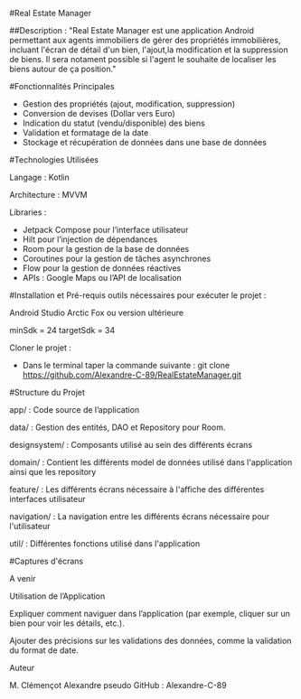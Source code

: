 #Real Estate Manager

##Description : 
"Real Estate Manager est une application Android permettant aux agents immobiliers de gérer des propriétés immobilières, incluant l'écran de détail d'un bien, l'ajout,la modification et la suppression de biens. Il sera notament possible si l'agent le souhaite de localiser les biens autour de ça position."

#Fonctionnalités Principales

- Gestion des propriétés (ajout, modification, suppression)
- Conversion de devises (Dollar vers Euro)
- Indication du statut (vendu/disponible) des biens
- Validation et formatage de la date
- Stockage et récupération de données dans une base de données

#Technologies Utilisées

Langage : Kotlin 

Architecture : MVVM

Libraries :
- Jetpack Compose pour l’interface utilisateur
- Hilt pour l’injection de dépendances
- Room pour la gestion de la base de données
- Coroutines pour la gestion de tâches asynchrones
- Flow pour la gestion de données réactives
- APIs : Google Maps ou l’API de localisation

#Installation et Pré-requis
outils nécessaires pour exécuter le projet :

Android Studio Arctic Fox ou version ultérieure

minSdk = 24
targetSdk = 34

Cloner le projet :
- Dans le terminal taper la commande suivante :
git clone https://github.com/Alexandre-C-89/RealEstateManager.git


#Structure du Projet

app/ : Code source de l’application

data/ : Gestion des entités, DAO et Repository pour Room.

designsystem/ : Composants utilisé au sein des différents écrans

domain/ : Contient les différents model de données utilisé dans l'application ainsi que les repository

feature/ : Les différents écrans nécessaire à l'affiche des différentes interfaces utilisateur

navigation/ : La navigation entre les différents écrans nécessaire pour l'utilisateur

util/ : Différentes fonctions utilisé dans l'application


#Captures d'écrans

A venir


Utilisation de l’Application

Expliquer comment naviguer dans l’application (par exemple, cliquer sur un bien pour voir les détails, etc.).

Ajouter des précisions sur les validations des données, comme la validation du format de date.

Auteur

M. Clémençot Alexandre
pseudo GitHub : Alexandre-C-89
